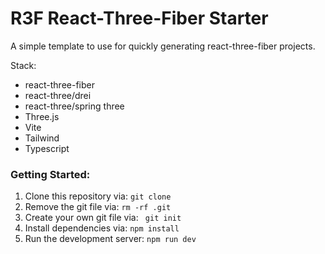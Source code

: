 # R3F React-Three-Fiber Starter

A simple template to use for quickly generating react-three-fiber projects.

Stack:

- react-three-fiber
- react-three/drei
- react-three/spring three
- Three.js
- Vite
- Tailwind
- Typescript

### Getting Started:

1. Clone this repository via:
   `git clone`
2. Remove the git file via:
   `rm -rf .git`
3. Create your own git file via:
   ` git init`
4. Install dependencies via:
   `npm install`
5. Run the development server:
   `npm run dev`
